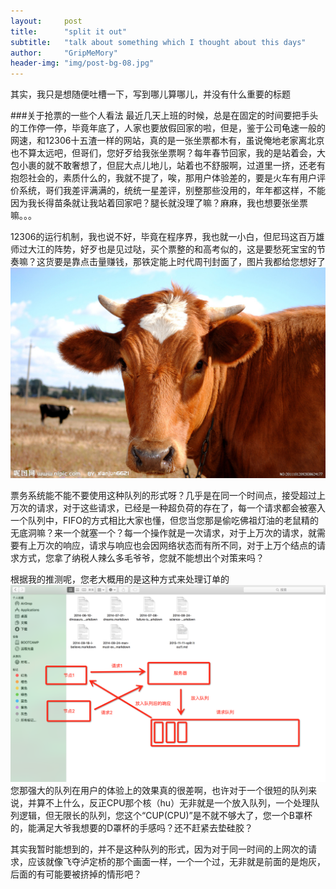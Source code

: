 ```yaml
---
layout:     post
title:      "split it out"
subtitle:   "talk about something which I thought about this days"
author:     "GripMeMory"
header-img: "img/post-bg-08.jpg"
---
```

<p>其实，我只是想随便吐槽一下，写到哪儿算哪儿，并没有什么重要的标题</p>

###关于抢票的一些个人看法
最近几天上班的时候，总是在固定的时间要把手头的工作停一停，毕竟年底了，人家也要放假回家的啦，但是，鉴于公司龟速一般的网速，和12306十五渣一样的网站，真的是一张坐票都木有，虽说俺地老家离北京也不算太远吧，但哥们，您好歹给我张坐票啊？每年春节回家，我的是站着会，大包小裹的就不敢奢想了，但屁大点儿地儿，站着也不舒服啊，过道里一挤，还老有抱怨社会的，素质什么的，我就不提了，唉，那用户体验差的，要是火车有用户评价系统，哥们我差评满满的，统统一星差评，别整那些没用的，年年都这样，不能因为我长得苗条就让我站着回家吧？腿长就没理了嘛？麻麻，我也想要张坐票嘛。。。

12306的运行机制，我也说不好，毕竟在程序界，我也就一小白，但尼玛这百万雄师过大江的阵势，好歹也是见过哒，买个票整的和高考似的，这是要愁死宝宝的节奏嘛？这货要是靠点击量赚钱，那铁定能上时代周刊封面了，图片我都给您想好了![](../img/sio_img1.jpg)

票务系统能不能不要使用这种队列的形式呀？几乎是在同一个时间点，接受超过上万次的请求，对于这些请求，已经是一种超负荷的存在了，每一个请求都会被塞入一个队列中，FIFO的方式相比大家也懂，但您当您那是偷吃佛祖灯油的老鼠精的无底洞嘛？来一个就塞一个？每一个操作就是一次请求，对于上万次的请求，就需要有上万次的响应，请求与响应也会因网络状态而有所不同，对于上万个结点的请求方式，您拿了纳税人辣么多毛爷爷，您就不能想出个对策来吗？

根据我的推测呢，您老大概用的是这种方式来处理订单的![](../img/sio_img2.png)
您那强大的队列在用户的体验上的效果真的很差啊，也许对于一个很短的队列来说，并算不上什么，反正CPU那个核（hu）无非就是一个放入队列，一个处理队列逻辑，但无限长的队列，您这个“CUP(CPU)”是不就不够大了，您一个B罩杯的，能满足大爷我想要的D罩杯的手感吗？还不赶紧去垫硅胶？

其实我暂时能想到的，并不是这种队列的形式，因为对于同一时间的上网次的请求，应该就像飞夺泸定桥的那个画面一样，一个一个过，无非就是前面的是炮灰，后面的有可能要被挤掉的情形吧？
